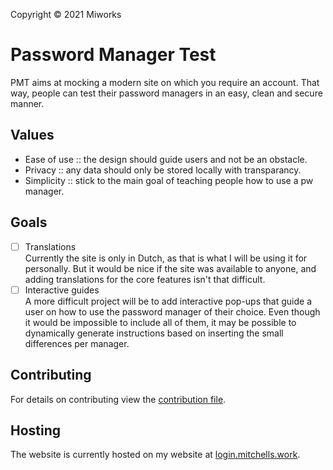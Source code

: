 Copyright © 2021 Miworks
# Password Manager Test

PMT aims at mocking a modern site on which you require an account. 
That way, people can test their password managers in an easy, clean and secure manner.

## Values
- Ease of use :: the design should guide users and not be an obstacle.
- Privacy :: any data should only be stored locally with transparancy.
- Simplicity :: stick to the main goal of teaching people how to use a pw manager. 

## Goals
- [ ] Translations  
Currently the site is only in Dutch, as that is what I will be using it for personally. But it would be nice if the site was available to anyone, and adding translations for the core features isn't that difficult.
- [ ] Interactive guides  
A more difficult project will be to add interactive pop-ups that guide a user on how to use the password manager of their choice. Even though it would be impossible to include all of them, it may be possible to dynamically generate instructions based on inserting the small differences per manager.

## Contributing
For details on contributing view the [contribution file](./CONTRIBUTING.md).

## Hosting
The website is currently hosted on my website at [login.mitchells.work][login-site].

[miworks-site]: https://mitchells.work
[login-site]: https://login.mitchells.work